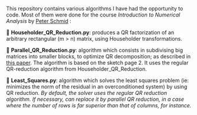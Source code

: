 This repository contains various algorithms I have had the opportunity to code. Most of them were done for the course *Introduction to Numerical Analysis* by [Peter Schmid](https://www.imperial.ac.uk/people/peter.schmid) :

:large_orange_diamond: **Householder_QR_Reduction.py**: produces a QR factorization of an arbitrary rectangular (m > n) matrix, using Householder transformations.

:large_orange_diamond: **Parallel_QR_Reduction.py**: algorithm which consists in subdivising big matrices into smaller blocks, to optimize QR decomposition; as described in [this paper](https://web.stanford.edu/group/ctr/Summer/SP14/08_Transition_and_turbulence/08_sayadi.pdf). The algorithm is based on the sketch page 2. It uses the regular QR-reduction algorithm from Householder_QR_Reduction.

:large_orange_diamond: **Least_Squares.py**: algorithm which solves the least squares problem (ie: minimizes the norm of the residual in an overconditioned system) by using QR reduction. 
*By default, the solver uses the regular QR reduction algorithm. If necessary, can replace it by parallel QR reduction, in a case where the number of rows is far superior than that of columns, for instance.*
